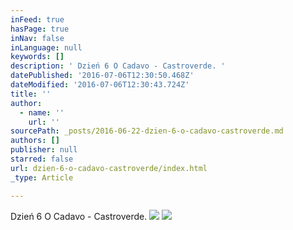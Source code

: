 ```yaml
---
inFeed: true
hasPage: true
inNav: false
inLanguage: null
keywords: []
description: ' Dzień 6 O Cadavo - Castroverde. '
datePublished: '2016-07-06T12:30:50.468Z'
dateModified: '2016-07-06T12:30:43.724Z'
title: ''
author:
  - name: ''
    url: ''
sourcePath: _posts/2016-06-22-dzien-6-o-cadavo-castroverde.md
authors: []
publisher: null
starred: false
url: dzien-6-o-cadavo-castroverde/index.html
_type: Article

---
```

Dzień 6 O Cadavo - Castroverde. ![](https://the-grid-user-content.s3-us-west-2.amazonaws.com/69eae562-b0d9-452d-8960-cc4f3821a67b.jpg)
![](https://the-grid-user-content.s3-us-west-2.amazonaws.com/179eb3e6-e4e9-4ccc-a821-255933edd407.jpg)